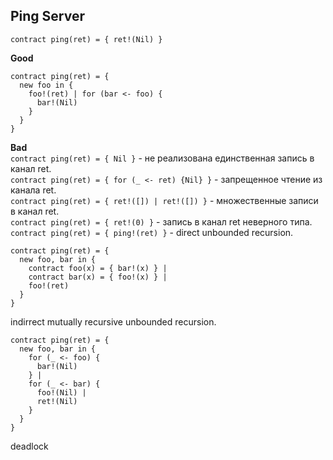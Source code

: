 ## Ping Server

```contract ping(ret) = { ret!(Nil) }```  

**Good**  
```
contract ping(ret) = { 
  new foo in {
    foo!(ret) | for (bar <- foo) {
      bar!(Nil)
    }
  } 
}
```  

**Bad**   
```contract ping(ret) = { Nil }``` - не реализована единственная запись в канал ret.  
```contract ping(ret) = { for (_ <- ret) {Nil} }``` - запрещенное чтение из канала ret.  
```contract ping(ret) = { ret!([]) | ret!([]) }``` - множественные записи в канал ret.  
```contract ping(ret) = { ret!(0) }``` - запись в канал ret неверного типа.  
```contract ping(ret) = { ping!(ret) }``` - direct unbounded recursion.  
```
contract ping(ret) = { 
  new foo, bar in {
    contract foo(x) = { bar!(x) } |
    contract bar(x) = { foo!(x) } |
    foo!(ret) 
  }
}
```
indirrect mutually recursive unbounded recursion.  

```
contract ping(ret) = {
  new foo, bar in {
    for (_ <- foo) { 
      bar!(Nil) 
    } |
    for (_ <- bar) { 
      foo!(Nil) | 
      ret!(Nil) 
    }
  }
}
```
deadlock
